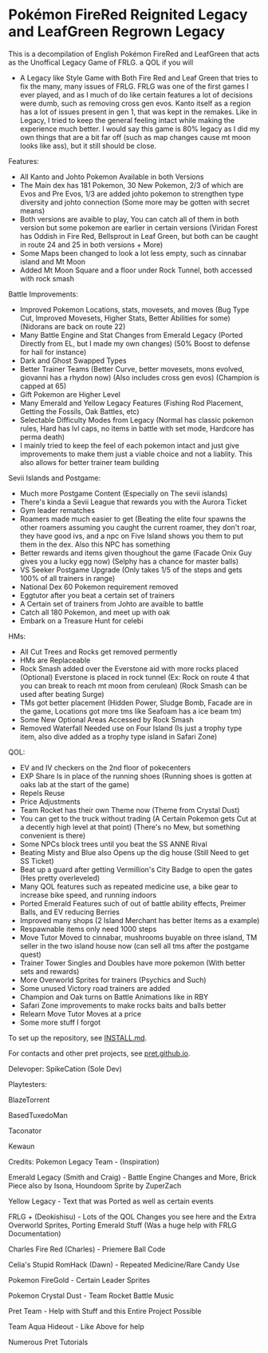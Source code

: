 # Pokémon FireRed Reignited Legacy and LeafGreen Regrown Legacy

This is a decompilation of English Pokémon FireRed and LeafGreen that acts as the Unoffical Legacy Game of FRLG.
a QOL if you will

- A Legacy like Style Game with Both Fire Red and Leaf Green that tries to fix the many, many issues of FRLG.
FRLG was one of the first games I ever played, and as I much of do like certain features a lot of decisions were dumb, such as removing cross gen evos.
Kanto itself as a region has a lot of issues present in gen 1, that was kept in the remakes. Like in Legacy, I tried to keep the general feeling intact while making the experience much better. I would say this game is 80% legacy as I did my own things that are a bit far off (such as map changes cause mt moon looks like ass), but it still should be close. 

Features:
- All Kanto and Johto Pokemon Available in both Versions
- The Main dex has 181 Pokemon, 30 New Pokemon, 2/3 of which are Evos and Pre Evos, 1/3 are added johto pokemon to strengthen type diversity and johto connection
(Some more may be gotten with secret means)
- Both versions are avaible to play, You can catch all of them in both version but some pokemon are earlier in certain versions (Viridan Forest has Oddish in Fire Red, Bellsprout in Leaf Green, but both can be caught in route 24 and 25 in both versions + More)
- Some Maps been changed to look a lot less empty, such as cinnabar island and Mt Moon
- Added Mt Moon Square and a floor under Rock Tunnel, both accessed with rock smash
  
Battle Improvements:
- Improved Pokemon Locations, stats, movesets, and moves (Bug Type Cut, Improved Movesets, Higher Stats, Better Abilities for some) (Nidorans are back on route 22)
- Many Battle Engine and Stat Changes from Emerald Legacy (Ported Directly from EL, but I made my own changes) (50% Boost to defense for hail for instance)
- Dark and Ghost Swapped Types
- Better Trainer Teams (Better Curve, better movesets, mons evolved, giovanni has a rhydon now) (Also includes cross gen evos) (Champion is capped at 65)
- Gift Pokemon are Higher Level
- Many Emerald and Yellow Legacy Features (Fishing Rod Placement, Getting the Fossils, Oak Battles, etc)
- Selectable Difficulty Modes from Legacy (Normal has classic pokemon rules, Hard has lvl caps, no items in battle with set mode, Hardcore has perma death)
- I mainly tried to keep the feel of each pokemon intact and just give improvements to make them just a viable choice and not a liablity. This also allows for better trainer team building
  
Sevii Islands and Postgame:
- Much more Postgame Content (Especially on The sevii islands)
- There's kinda a Sevii League that rewards you with the Aurora Ticket
- Gym leader rematches
- Roamers made much easier to get (Beating the elite four spawns the other roamers assuming you caught the current roamer, they don't roar, they have good ivs, and a npc on Five Island shows you them to put them in the dex. Also this NPC has something
- Better rewards and items given thoughout the game (Facade Onix Guy gives you a lucky egg now) (Selphy has a chance for master balls)
- VS Seeker Postgame Upgrade (Only takes 1/5 of the steps and gets 100% of all trainers in range)
- National Dex 60 Pokemon requirement removed
- Eggtutor after you beat a certain set of trainers
- A Certain set of trainers from Johto are avaible to battle
- Catch all 180 Pokemon, and meet up with oak
- Embark on a Treasure Hunt for celebi

HMs:
- All Cut Trees and Rocks get removed permently
- HMs are Replaceable
- Rock Smash added over the Everstone aid with more rocks placed (Optional) Everstone is placed in rock tunnel (Ex: Rock on route 4 that you can break to reach mt moon from cerulean) (Rock Smash can be used after beating Surge)
- TMs got better placement (Hidden Power, Sludge Bomb, Facade are in the game, Locations got more tms like Seafoam has a ice beam tm)
- Some New Optional Areas Accessed by Rock Smash
- Removed Waterfall Needed use on Four Island (Is just a trophy type item, also dive added as a trophy type island in Safari Zone)

QOL:
- EV and IV checkers on the 2nd floor of pokecenters
- EXP Share Is in place of the running shoes (Running shoes is gotten at oaks lab at the start of the game)
- Repels Reuse
- Price Adjustments
- Team Rocket has their own Theme now (Theme from Crystal Dust)
- You can get to the truck without trading (A Certain Pokemon gets Cut at a decently high level at that point) (There's no Mew, but something convenient is there)
- Some NPCs block trees until you beat the SS ANNE Rival
- Beating Misty and Blue also Opens up the dig house (Still Need to get SS Ticket)
- Beat up a guard after getting Vermillion's City Badge to open the gates (Hes pretty overleveled)
- Many QOL features such as repeated medicine use, a bike gear to increase bike speed, and running indoors
- Ported Emerald Features such of out of battle ability effects, Preimer Balls, and EV reducing Berries
- Improved many shops (2 Island Merchant has better Items as a example)
- Respawnable items only need 1000 steps
- Move Tutor Moved to cinnabar, mushrooms buyable on three island, TM seller in the two island house now (can sell all tms after the postgame quest)
- Trainer Tower Singles and Doubles have more pokemon (With better sets and rewards)
- More Overworld Sprites for trainers (Psychics and Such)
- Some unused Victory road trainers are added
- Champion and Oak turns on Battle Animations like in RBY
- Safari Zone improvements to make rocks baits and balls better
- Relearn Move Tutor Moves at a price
- Some more stuff I forgot

To set up the repository, see [INSTALL.md](INSTALL.md).

For contacts and other pret projects, see [pret.github.io](https://pret.github.io/).

Delevoper:
SpikeCation (Sole Dev)

Playtesters:

BlazeTorrent

BasedTuxedoMan

Taconator

Kewaun

Credits:
Pokemon Legacy Team - (Inspiration)

Emerald Legacy (Smith and Craig) - Battle Engine Changes and More, Brick Piece also by Isona, Houndoom Sprite by ZuperZach

Yellow Legacy - Text that was Ported as well as certain events

FRLG + (Deokishisu) - Lots of the QOL Changes you see here and the Extra Overworld Sprites, Porting Emerald Stuff (Was a huge help with FRLG Documentation)

Charles Fire Red (Charles) - Priemere Ball Code 

Celia's Stupid RomHack (Dawn) - Repeated Medicine/Rare Candy Use 

Pokemon FireGold - Certain Leader Sprites

Pokemon Crystal Dust - Team Rocket Battle Music

Pret Team - Help with Stuff and this Entire Project Possible

Team Aqua Hideout - Like Above for help

Numerous Pret Tutorials
